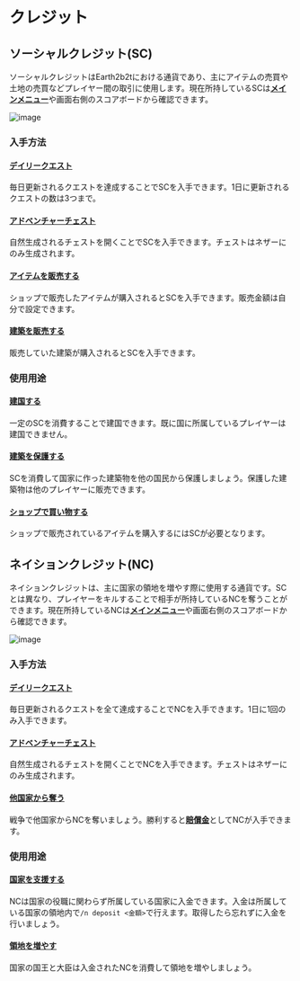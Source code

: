 # クレジット
## ソーシャルクレジット(SC)
ソーシャルクレジットはEarth2b2tにおける通貨であり、主にアイテムの売買や土地の売買などプレイヤー間の取引に使用します。現在所持しているSCは[**メインメニュー**](/guide/menu)や画面右側のスコアボードから確認できます。

![image](https://user-images.githubusercontent.com/80201746/182032824-e2936950-8642-4c16-ad74-f8995b637635.png)

### 入手方法
#### [**デイリークエスト**](/guide/dailyquest)
毎日更新されるクエストを達成することでSCを入手できます。1日に更新されるクエストの数は3つまで。

#### [**アドベンチャーチェスト**](/guide/adventurechest)
自然生成されるチェストを開くことでSCを入手できます。チェストはネザーにのみ生成されます。

#### [**アイテムを販売する**](/guide/chestshop)
ショップで販売したアイテムが購入されるとSCを入手できます。販売金額は自分で設定できます。

#### [**建築を販売する**](/guide/houseprotect)
販売していた建築が購入されるとSCを入手できます。

### 使用用途
#### [**建国する**](/guide/nation)
一定のSCを消費することで建国できます。既に国に所属しているプレイヤーは建国できません。

#### [**建築を保護する**](/guide/houseprotect)
SCを消費して国家に作った建築物を他の国民から保護しましょう。保護した建築物は他のプレイヤーに販売できます。

#### [**ショップで買い物する**](/guide/chestshop)
ショップで販売されているアイテムを購入するにはSCが必要となります。

## ネイションクレジット(NC)
ネイションクレジットは、主に国家の領地を増やす際に使用する通貨です。SCとは異なり、プレイヤーをキルすることで相手が所持しているNCを奪うことができます。現在所持しているNCは[**メインメニュー**](/guide/menu)や画面右側のスコアボードから確認できます。  

![image](https://user-images.githubusercontent.com/80201746/182033841-2daad20d-dd0e-4603-b379-f0568a0563a9.png)

### 入手方法
#### [**デイリークエスト**](/guide/dailyquest)
毎日更新されるクエストを全て達成することでNCを入手できます。1日に1回のみ入手できます。

#### [**アドベンチャーチェスト**](/guide/adventurechest)
自然生成されるチェストを開くことでNCを入手できます。チェストはネザーにのみ生成されます。

#### [**他国家から奪う**](/guide/war)
戦争で他国家からNCを奪いましょう。勝利すると[**賠償金**](/guide/afterwar)としてNCが入手できます。

### 使用用途
#### [**国家を支援する**](/guide/currency) 
NCは国家の役職に関わらず所属している国家に入金できます。入金は所属している国家の領地内で```/n deposit <金額>```で行えます。取得したら忘れずに入金を行いましょう。

#### [**領地を増やす**](/guide/development) 
国家の国王と大臣は入金されたNCを消費して領地を増やしましょう。
